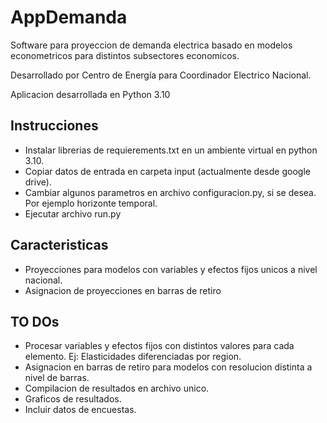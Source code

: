 # AppDemanda
Software para proyeccion de demanda electrica basado en modelos econometricos para distintos subsectores economicos. 

Desarrollado por Centro de Energía para Coordinador Electrico Nacional.

Aplicacion desarrollada en Python 3.10

## Instrucciones
- Instalar librerias de requierements.txt en un ambiente virtual en python 3.10.
- Copiar datos de entrada en carpeta input (actualmente desde google drive).
- Cambiar algunos parametros en archivo configuracion.py, si se desea. Por ejemplo horizonte temporal.
- Ejecutar archivo run.py

## Caracteristicas

- Proyecciones para modelos con variables y efectos fijos unicos a nivel nacional.
- Asignacion de proyecciones en barras de retiro

## TO DOs

- Procesar variables y efectos fijos con distintos valores para cada elemento. Ej: Elasticidades diferenciadas por region.
- Asignacion en barras de retiro para modelos con resolucion distinta a nivel de barras.
- Compilacion de resultados en archivo unico.
- Graficos de resultados.
- Incluir datos de encuestas.
